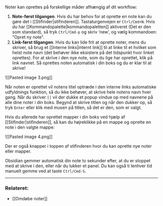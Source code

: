 Noter kan oprettes på forskellige måder afhængig af dit workflow:

1. **Note-først tilgangen**. Hvis du har behov for at oprette en note kan du gøre det i [[Stifinder|stifinderen]]. Tastaturgenvejen er   `Ctrl/Cmd+N`. Hvis du har [[Kommandopalette|kommandopaletten]] aktiveret (Det er den som standard), så tryk `Ctrl/Cmd-p` og skriv ‘new’, og vælg kommandoen: "Opret ny note".
2. **Link-først tilgangen**. Hvis du kan lide frit at oprette noter, mens du skriver, så brug et [[Interne links|internt link]] til at linke til et hvilket som helst note navn (det behøver ikke eksistere på det tidspunkt hvor linket oprettes). For at skrive i den nye note, som du lige har oprettet, klik på link navnet. Så oprettes noten automatisk i din boks og du er klar til at skrive!

![[Pasted image 3.png]]

Når noten er oprettet vil notens titel optræde i den interne links automatiske udfyldnings funktion, så du ikke behøver, at skrive hele notens navn hver gang. Når du skriver `[[` vil der dukke et popup vindue op med navnene på alle dine noter i din boks. Begynd at skrive titlen og når den dukker op, så tryk `Enter` eller klik med musen på titlen, så det er den, som er valgt.

Hvis du allerede har oprettet mapper i din boks ved hjælp af [[Stifinder|stifinderen]], så kan du højreklikke på en mappe og oprette en note i den valgte mappe:

![[Pasted image 4.png]]

Der er også knapper i toppen af stifinderen hvor du kan oprette nye noter eller mapper.

Obsidian gemmer automatisk din note to sekunder efter, at du er stoppet med at skrive i den, eller når du lukker et panel. Du kan også ti lenhver tid manuelt gemme ved at taste `Ctrl/Cmd-S`.

---

### Relateret:

- [[Omdøbe noter]]

